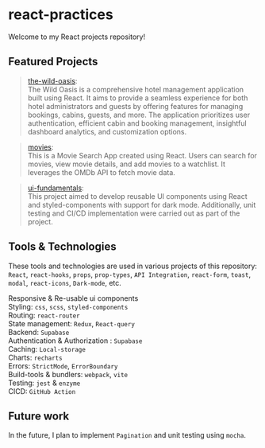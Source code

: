 # react-practices

Welcome to my React projects repository!

## **Featured Projects**

> [the-wild-oasis](https://github.com/ksachin7/react-practices/tree/4061c6d6ff0ab49fdc09c3593373917a87f271b9/the-wild-oasis):  
The Wild Oasis is a comprehensive hotel management application built using React. It aims to provide a seamless experience for both hotel administrators and guests by offering features for managing bookings, cabins, guests, and more. The application prioritizes user authentication, efficient cabin and booking management, insightful dashboard analytics, and customization options.

> [movies](https://github.com/ksachin7/react-practices/tree/4061c6d6ff0ab49fdc09c3593373917a87f271b9/movies):  
This is a Movie Search App created using React. Users can search for movies, view movie details, and add movies to a watchlist. It leverages the OMDb API to fetch movie data.

> [ui-fundamentals](https://github.com/ksachin7/react-practices/tree/main/ui-fundamentals):  
This project aimed to develop reusable UI components using React and styled-components with support for dark mode. Additionally, unit testing and CI/CD implementation were carried out as part of the project.  

## **Tools & Technologies**  

These tools and technologies are used in various projects of this repository:  
`React`, `react-hooks`, `props`, `prop-types`, `API Integration`, `react-form`, `toast`, `modal`, `react-icons`, `Dark-mode`, etc.

Responsive & Re-usable ui components  
Styling: `css`, `scss`, `styled-components`  
Routing: `react-router`  
State management: `Redux`, `React-query`  
Backend: `Supabase`  
Authentication & Authorization : `Supabase`  
Caching: `Local-storage`  
Charts: `recharts`  
Errors: `StrictMode`, `ErrorBoundary`  
Build-tools & bundlers: `webpack`, `vite`  
Testing: `jest` & `enzyme`  
CICD: `GitHub Action`

## Future work

In the future, I plan to implement `Pagination` and unit testing using `mocha`.
